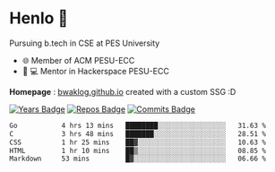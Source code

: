 
# Henlo 🌊

Pursuing b.tech in CSE at PES University

 - 🌐 Member of ACM PESU-ECC
 - 👨 💻 Mentor in Hackerspace PESU-ECC

**Homepage** : [bwaklog.github.io](https://bwaklog.github.io) created with a custom SSG :D

 [![Years Badge](https://badges.pufler.dev/years/bwaklog)](https://badges.pufler.dev) 
 [![Repos Badge](https://badges.pufler.dev/repos/bwaklog)](https://badges.pufler.dev)
 [![Commits Badge](https://badges.pufler.dev/commits/monthly/bwaklog)](https://badges.pufler.dev)

<!--START_SECTION:waka-->

```txt
Go           4 hrs 13 mins   ████████░░░░░░░░░░░░░░░░░   31.63 %
C            3 hrs 48 mins   ███████░░░░░░░░░░░░░░░░░░   28.51 %
CSS          1 hr 25 mins    ██▓░░░░░░░░░░░░░░░░░░░░░░   10.63 %
HTML         1 hr 10 mins    ██▒░░░░░░░░░░░░░░░░░░░░░░   08.85 %
Markdown     53 mins         █▓░░░░░░░░░░░░░░░░░░░░░░░   06.66 %
```

<!--END_SECTION:waka-->
